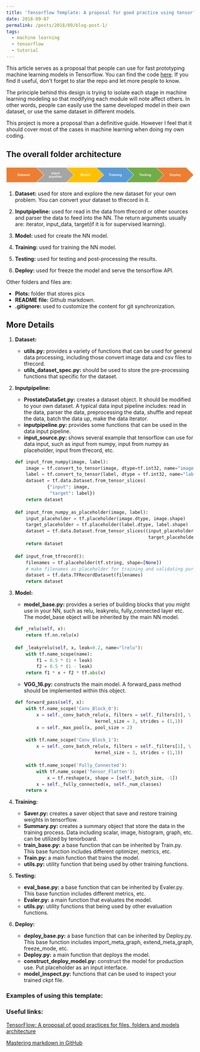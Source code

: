 ```yaml
---
title: 'Tensorflow Template: A proposal for good practice using tensorflow'
date: 2018-09-07
permalink: /posts/2018/09/blog-post-1/
tags:
  - machine learning
  - tensorflow
  - tutorial
---
```


This article serves as a proposal that people can
use for fast prototyping machine learning models in
Tensorflow. You can find the code [here](https://github.com/Wenyuan-Vincent-Li/Tensorflow_template).
If you find it useful, don't forget to star
the repo and let more people to know.

The principle behind this design is trying to isolate each
stage in machine learning modeling so that modifying
each module will note affect others. In other words, people
can easily use the same developed model in their own dataset,
or use the same dataset in different models.

This project is more a proposal than a definitive guide.
However I feel that it should cover most of the cases in 
machine learning when doing my own coding.

## The overall folder architecture
![WHole process for machine learning](/files/Overflow.png)

1. __Dataset:__ used for store and explore the new dataset for your own problem.
You can convert your dataset to tfrecord in it.

2. __Inputpipeline:__ used for read in the data from tfrecord or other sources and parser
the data to feed into the NN. The return arguments usually are: iterator, input_data,
target(if it is for supervised learning).

3. __Model:__ used for create the NN model.

4. __Training:__ used for training the NN model.

5. __Testing:__ used for testing and post-processing the results.

6. __Deploy:__ used for freeze the model and serve the tensorflow API.

Other folders and files are:
* __Plots:__ folder that stores pics
* __README file:__  Github markdown.
* __.gitignore:__ used to customize the content for git synchronization.

## More Details
1. __Dataset:__
    * __utils.py:__ provides a variety of functions that can be used for
    general data processing, including those convert image data and csv files
    to tfrecord.
    * __utils_dataset_spec.py:__ should be used to store the pre-processing functions
    that specific for the dataset.
2. __Inputpipeline:__
    * __ProstateDataSet.py:__ creates a dataset object. It should be modified to your
    own dataset. A typical data input pipeline includes: read in the data, parser the data,
     preprocessing the data, shuffle and repeat the data, batch the data up, 
     make the data iterator.
    * __inputpipeline.py:__ provides some functions that can be used in the 
    data input pipeline.
    * __input_source.py:__ shows several example that tensorflow can use for data
    input, such as input from numpy, input from numpy as placeholder, input from 
    tfrecord, etc.

    ```python
    def input_from_numpy(image, label):
        image = tf.convert_to_tensor(image, dtype=tf.int32, name="image")
        label = tf.convert_to_tensor(label, dtype = tf.int32, name="label")
        dataset = tf.data.Dataset.from_tensor_slices(
                {"input": image,
                 "target": label})
        return dataset
    
    def input_from_numpy_as_placeholder(image, label):
        input_placeholder = tf.placeholder(image.dtype, image.shape)
        target_placeholder = tf.placeholder(label.dtype, label.shape)
        dataset = tf.data.Dataset.from_tensor_slices((input_placeholder, \
                                                      target_placeholder))
        return dataset
    
    def input_from_tfrecord():
        filenames = tf.placeholder(tf.string, shape=[None])
        # make filenames as placeholder for training and validating purpose
        dataset = tf.data.TFRecordDataset(filenames)
        return dataset
    ```

3. __Model:__
    * __model_base.py:__ provides a series of building blocks that you might
    use in your NN, such as relu, leakyrelu, fully_connected layer etc. The
    model_base object will be inherited by the main NN model.
    
    ```python
    def _relu(self, x):
        return tf.nn.relu(x)
    
    def _leakyrelu(self, x, leak=0.2, name="lrelu"):
        with tf.name_scope(name):
            f1 = 0.5 * (1 + leak)
            f2 = 0.5 * (1 - leak)
        return f1 * x + f2 * tf.abs(x)
    ```
    * __VGG_16.py:__ constructs the main model. A forward_pass method should be
    implemented within this object.
    
    ```python
    def forward_pass(self, x):
        with tf.name_scope('Conv_Block_0'):
            x = self._conv_batch_relu(x, filters = self._filters[0], \
                                  kernel_size = 3, strides = (1,1))
            x = self._max_pool(x, pool_size = 2)
        
        with tf.name_scope('Conv_Block_1'):
            x = self._conv_batch_relu(x, filters = self._filters[1], \
                                  kernel_size = 3, strides = (1,1))
                
        with tf.name_scope('Fully_Connected'):
            with tf.name_scope('Tensor_Flatten'):
                x = tf.reshape(x, shape = [self._batch_size, -1])
            x = self._fully_connected(x, self._num_classes)
        return x
    ``` 
4. __Training:__
    * __Saver.py:__ creates a saver object that save and restore training weights
    in tensorflow.
    * __Summary.py:__ creates a summary object that store the data in the training
    process. Data including scalar, image, histogram, graph, etc. can be utilized
    by tenorboard.
    * __train_base.py:__ a base function that can be inherited by Train.py.
    This base function includes different optimizer, metrics, etc. 
    * __Train.py:__ a main function that trains the model. 
    * __utils.py:__ utility function that being used by other training functions.

5. __Testing:__
    * __eval_base.py:__ a base function that can be inherited by Evaler.py.
    This base function includes different metrics, etc.
    * __Evaler.py:__ a main function that evaluates the model.
    * __utils.py:__ utility functions that being used by other evaluation 
    functions.

6. __Deploy:__
    * __deploy_base.py:__ a base function that can be inherited by Deploy.py.
    This base function includes import_meta_graph, extend_meta_graph, freeze_mode,
    etc.
    * __Deploy.py:__ a main function that deploys the model.
    * __construct_deploy_model.py:__ construct the model for production use. Put placeholder
    as an input interface.
    * __model_inspect.py:__ functions that can be used to inspect your trained ckpt file.
    
### Examples of using this template:


### Useful links:
[TensorFlow: A proposal of good practices for files, folders and models architecture](
https://blog.metaflow.fr/tensorflow-a-proposal-of-good-practices-for-files-folders-and-models-architecture-f23171501ae3
)

[Mastering markdown in GitHub](https://guides.github.com/features/mastering-markdown/)
